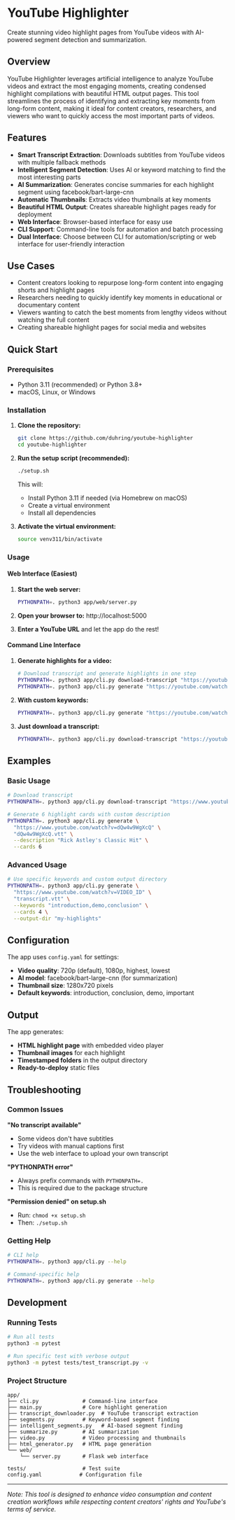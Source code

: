 # YouTube Highlighter

Create stunning video highlight pages from YouTube videos with AI-powered segment detection and summarization.

## Overview

YouTube Highlighter leverages artificial intelligence to analyze YouTube videos and extract the most engaging moments, creating condensed highlight compilations with beautiful HTML output pages. This tool streamlines the process of identifying and extracting key moments from long-form content, making it ideal for content creators, researchers, and viewers who want to quickly access the most important parts of videos.

## Features

- **Smart Transcript Extraction**: Downloads subtitles from YouTube videos with multiple fallback methods
- **Intelligent Segment Detection**: Uses AI or keyword matching to find the most interesting parts
- **AI Summarization**: Generates concise summaries for each highlight segment using facebook/bart-large-cnn
- **Automatic Thumbnails**: Extracts video thumbnails at key moments
- **Beautiful HTML Output**: Creates shareable highlight pages ready for deployment
- **Web Interface**: Browser-based interface for easy use
- **CLI Support**: Command-line tools for automation and batch processing
- **Dual Interface**: Choose between CLI for automation/scripting or web interface for user-friendly interaction

## Use Cases

- Content creators looking to repurpose long-form content into engaging shorts and highlight pages
- Researchers needing to quickly identify key moments in educational or documentary content  
- Viewers wanting to catch the best moments from lengthy videos without watching the full content
- Creating shareable highlight pages for social media and websites

## Quick Start

### Prerequisites

- Python 3.11 (recommended) or Python 3.8+
- macOS, Linux, or Windows

### Installation

1. **Clone the repository:**
   ```bash
   git clone https://github.com/duhring/youtube-highlighter
   cd youtube-highlighter
   ```

2. **Run the setup script (recommended):**
   ```bash
   ./setup.sh
   ```
   
   This will:
   - Install Python 3.11 if needed (via Homebrew on macOS)
   - Create a virtual environment
   - Install all dependencies

3. **Activate the virtual environment:**
   ```bash
   source venv311/bin/activate
   ```

### Usage

#### Web Interface (Easiest)

1. **Start the web server:**
   ```bash
   PYTHONPATH=. python3 app/web/server.py
   ```

2. **Open your browser to:** http://localhost:5000

3. **Enter a YouTube URL** and let the app do the rest!

#### Command Line Interface

1. **Generate highlights for a video:**
   ```bash
   # Download transcript and generate highlights in one step
   PYTHONPATH=. python3 app/cli.py download-transcript "https://youtube.com/watch?v=VIDEO_ID"
   PYTHONPATH=. python3 app/cli.py generate "https://youtube.com/watch?v=VIDEO_ID" "VIDEO_ID.vtt"
   ```

2. **With custom keywords:**
   ```bash
   PYTHONPATH=. python3 app/cli.py generate "https://youtube.com/watch?v=VIDEO_ID" "transcript.vtt" --keywords "demo,tutorial,important"
   ```

3. **Just download a transcript:**
   ```bash
   PYTHONPATH=. python3 app/cli.py download-transcript "https://youtube.com/watch?v=VIDEO_ID"
   ```

## Examples

### Basic Usage
```bash
# Download transcript
PYTHONPATH=. python3 app/cli.py download-transcript "https://www.youtube.com/watch?v=dQw4w9WgXcQ"

# Generate 6 highlight cards with custom description
PYTHONPATH=. python3 app/cli.py generate \
  "https://www.youtube.com/watch?v=dQw4w9WgXcQ" \
  "dQw4w9WgXcQ.vtt" \
  --description "Rick Astley's Classic Hit" \
  --cards 6
```

### Advanced Usage
```bash
# Use specific keywords and custom output directory
PYTHONPATH=. python3 app/cli.py generate \
  "https://www.youtube.com/watch?v=VIDEO_ID" \
  "transcript.vtt" \
  --keywords "introduction,demo,conclusion" \
  --cards 4 \
  --output-dir "my-highlights"
```

## Configuration

The app uses `config.yaml` for settings:

- **Video quality**: 720p (default), 1080p, highest, lowest
- **AI model**: facebook/bart-large-cnn (for summarization)
- **Thumbnail size**: 1280x720 pixels
- **Default keywords**: introduction, conclusion, demo, important

## Output

The app generates:
- **HTML highlight page** with embedded video player
- **Thumbnail images** for each highlight
- **Timestamped folders** in the output directory
- **Ready-to-deploy** static files

## Troubleshooting

### Common Issues

**"No transcript available"**
- Some videos don't have subtitles
- Try videos with manual captions first
- Use the web interface to upload your own transcript

**"PYTHONPATH error"**
- Always prefix commands with `PYTHONPATH=.`
- This is required due to the package structure

**"Permission denied" on setup.sh**
- Run: `chmod +x setup.sh`
- Then: `./setup.sh`

### Getting Help

```bash
# CLI help
PYTHONPATH=. python3 app/cli.py --help

# Command-specific help
PYTHONPATH=. python3 app/cli.py generate --help
```

## Development

### Running Tests
```bash
# Run all tests
python3 -m pytest

# Run specific test with verbose output
python3 -m pytest tests/test_transcript.py -v
```

### Project Structure
```
app/
├── cli.py              # Command-line interface
├── main.py             # Core highlight generation
├── transcript_downloader.py  # YouTube transcript extraction
├── segments.py         # Keyword-based segment finding
├── intelligent_segments.py   # AI-based segment finding
├── summarize.py        # AI summarization
├── video.py            # Video processing and thumbnails
├── html_generator.py   # HTML page generation
└── web/
    └── server.py       # Flask web interface

tests/                  # Test suite
config.yaml            # Configuration file
```

---

*Note: This tool is designed to enhance video consumption and content creation workflows while respecting content creators' rights and YouTube's terms of service.*